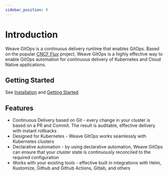 ```yaml
---
sidebar_position: 0
---
```


# Introduction

Weave GitOps is a continuous delivery runtime that enables GitOps. Based on the popular [CNCF Flux](https://fluxcd.io) project, Weave GitOps is 
a highly effective way to enable GitOps automation for continuous delivery of Kubernetes and Cloud Native applications.

## Getting Started

See [Installation](/docs/installation) and [Getting Started](/docs/getting-started)

## Features

* Continuous Delivery based on Git - every change in your cluster is based on a PR and Commit. The result is auditable, effective delivery with instant rollbacks
* Designed for Kubernetes - Weave GitOps works seamlessly with Kubernetes clusters
* Declarative automation - by using declarative automation, Weave GitOps can ensure that your cluster state is continuously reconciled to the required configuration
* Works with your existing tools - effective built in integrations with Helm, Kustomize, Github and Github Actions, Gitlab, and others

